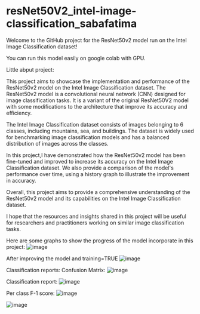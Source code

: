 # resNet50V2_intel-image-classification_sabafatima
Welcome to the GitHub project for the ResNet50v2 model run on the Intel Image Classification dataset!  

You can run this model easily on google colab with GPU. 

Little abput project:

This project aims to showcase the implementation and performance of the ResNet50v2 model on the Intel Image Classification dataset. The ResNet50v2 model is a convolutional neural network (CNN) designed for image classification tasks. It is a variant of the original ResNet50V2 model with some modifications to the architecture that improve its accuracy and efficiency.

The Intel Image Classification dataset consists of images belonging to 6 classes, including mountains, sea, and buildings. The dataset is widely used for benchmarking image classification models and has a balanced distribution of images across the classes.

In this project,I have demonstrated how the ResNet50v2 model has been fine-tuned and improved to increase its accuracy on the Intel Image Classification dataset. We also provide a comparison of the model's performance over time, using a history graph to illustrate the improvement in accuracy.

Overall, this project aims to provide a comprehensive understanding of the ResNet50v2 model and its capabilities on the Intel Image Classification dataset. 

I hope that the resources and insights shared in this project will be useful for researchers and practitioners working on similar image classification tasks.

Here are some graphs to show the progress of the model incorporate in this project:
![image](https://user-images.githubusercontent.com/66732034/208735613-b709787d-ad5f-4e64-86e9-d1b508faa13a.png)

After improving the model and training=TRUE
![image](https://user-images.githubusercontent.com/66732034/208735452-fedfc815-f624-4c32-9ff4-225713fe8652.png)

Classification reports:
Confusion Matrix:
![image](https://user-images.githubusercontent.com/66732034/208735903-b64e83c8-c29f-4bc1-996f-d82572fc2d9a.png)

Classification report:
![image](https://user-images.githubusercontent.com/66732034/208736017-43a776ad-6acf-45be-b132-57e59f5b2268.png)

Per class F-1 score:
![image](https://user-images.githubusercontent.com/66732034/208736114-d0a0c22e-b70d-4c64-a33a-e083c843cb02.png)

![image](https://user-images.githubusercontent.com/66732034/208736238-54709004-a10d-424c-84cc-5eaeae455a95.png)


